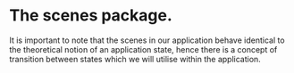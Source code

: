 # The scenes package.


It is important to note that the scenes in our application behave identical to the theoretical notion
of an application state, hence there is a concept of transition between states which we will utilise 
within the application.